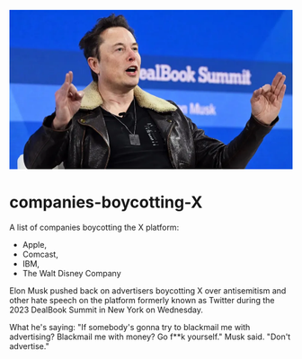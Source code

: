 ![Elon Musk](https://raw.githubusercontent.com/cortesimone/companies-boycotting-X/main/GALlCJQWIAA_p98.webp "Elon Musk")


# companies-boycotting-X
A list of companies boycotting the X platform:
 - Apple, 
 - Comcast, 
 - IBM,
 - The Walt Disney Company


Elon Musk pushed back on advertisers boycotting X over antisemitism and other hate speech on the platform formerly known as Twitter during the 2023 DealBook Summit in New York on Wednesday.

What he's saying: "If somebody's gonna try to blackmail me with advertising? Blackmail me with money? Go f**k yourself." Musk said. "Don't advertise."
